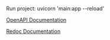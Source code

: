 Run project: uvicorn 'main:app --reload'

[OpenAPI Documentation](http://localhost:8000/docs)

[Redoc Documentation](http://localhost:8000/redoc)